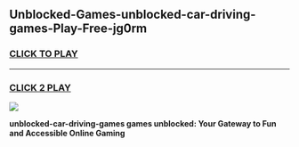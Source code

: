 
## Unblocked-Games-unblocked-car-driving-games-Play-Free-jg0rm
<h3>
<a href="https://premium76.site?title=unblocked-car-driving-games&ref=20M">CLICK TO PLAY</a></h3>
<hr>

<h3>
<a href="https://premium76.site?title=unblocked-car-driving-games&ref=20M">CLICK 2 PLAY</a>
  
</h3>

<a href="https://premium76.site?title=unblocked-car-driving-games&ref=19M"><img src="https://clearcache.store/games.png"></a>


**unblocked-car-driving-games games unblocked: Your Gateway to Fun and Accessible Online Gaming**
